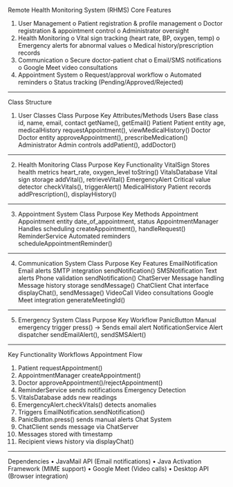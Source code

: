 Remote Health Monitoring System (RHMS)
Core Features
1.	User Management
o	Patient registration & profile management
o	Doctor registration & appointment control
o	Administrator oversight
2.	Health Monitoring
o	Vital sign tracking (heart rate, BP, oxygen, temp)
o	Emergency alerts for abnormal values
o	Medical history/prescription records
3.	Communication
o	Secure doctor-patient chat
o	Email/SMS notifications
o	Google Meet video consultations
4.	Appointment System
o	Request/approval workflow
o	Automated reminders
o	Status tracking (Pending/Approved/Rejected)
________________________________________
Class Structure
1. User Classes
Class	Purpose	Key Attributes/Methods
Users	Base class	id, name, email, contact
getName(), getEmail()
Patient	Patient entity	age, medicalHistory
requestAppointment(), viewMedicalHistory()
Doctor	Doctor entity	approveAppointment(), prescribeMedication()
Administrator	Admin controls	addPatient(), addDoctor()
________________________________________
2. Health Monitoring
Class	Purpose	Key Functionality
VitalSign	Stores health metrics	heart_rate, oxygen_level
toString()
VitalsDatabase	Vital sign storage	addVital(), retrieveVital()
EmergencyAlert	Critical value detector	checkVitals(), triggerAlert()
MedicalHistory	Patient records	addPrescription(), displayHistory()
________________________________________
3. Appointment System
Class	Purpose	Key Methods
Appointment	Appointment entity	date_of_appointment, status
AppointmentManager	Handles scheduling	createAppointment(), handleRequest()
ReminderService	Automated reminders	scheduleAppointmentReminder()
________________________________________
4. Communication System
Class	Purpose	Key Features
EmailNotification	Email alerts	SMTP integration
sendNotification()
SMSNotification	Text alerts	Phone validation
sendNotification()
ChatServer	Message handling	Message history storage
sendMessage()
ChatClient	Chat interface	displayChat(), sendMessage()
VideoCall	Video consultations	Google Meet integration
generateMeetingId()
________________________________________
5. Emergency System
Class	Purpose	Key Workflow
PanicButton	Manual emergency trigger	press() → Sends email alert
NotificationService	Alert dispatcher	sendEmailAlert(), sendSMSAlert()
________________________________________
Key Functionality Workflows
Appointment Flow
1.	Patient requestAppointment()
2.	AppointmentManager createAppointment()
3.	Doctor approveAppointment()/rejectAppointment()
4.	ReminderService sends notifications
Emergency Detection
1.	VitalsDatabase adds new readings
2.	EmergencyAlert.checkVitals() detects anomalies
3.	Triggers EmailNotification.sendNotification()
4.	PanicButton.press() sends manual alerts
Chat System
1.	ChatClient sends message via ChatServer
2.	Messages stored with timestamp
3.	Recipient views history via displayChat()
________________________________________
Dependencies
•	JavaMail API (Email notifications)
•	Java Activation Framework (MIME support)
•	Google Meet (Video calls)
•	Desktop API (Browser integration)

